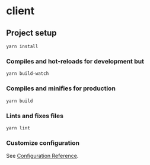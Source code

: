 # client

## Project setup

```
yarn install
```

### Compiles and hot-reloads for development but

```
yarn build-watch
```

### Compiles and minifies for production

```
yarn build
```

### Lints and fixes files

```
yarn lint
```

### Customize configuration

See [Configuration Reference](https://cli.vuejs.org/config/).
